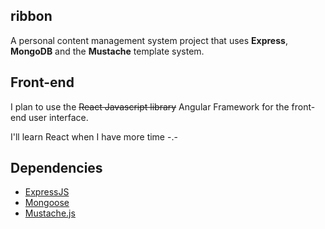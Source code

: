 ## ribbon
A personal content management system project that uses **Express**, **MongoDB** and the **Mustache** template system.

## Front-end
I plan to use the ~~React Javascript library~~ Angular Framework for the front-end user interface.

I'll learn React when I have more time -.-

## Dependencies

 - [ExpressJS](https://expressjs.com/)
 - [Mongoose](http://mongoosejs.com/)
 - [Mustache.js](https://github.com/janl/mustache.js)
